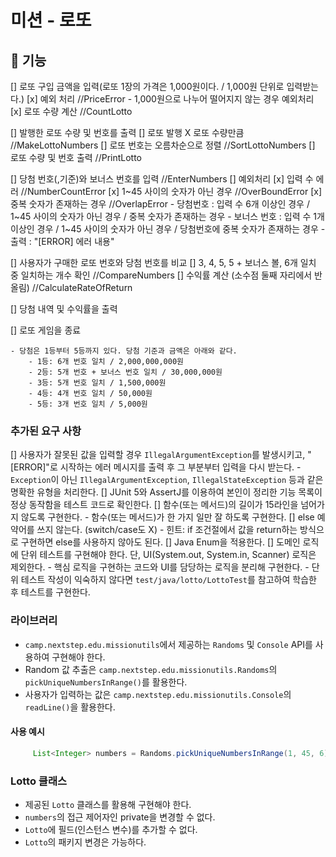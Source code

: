 # 미션 - 로또

## 🚀 기능
[] 로또 구입 금액을 입력(로또 1장의 가격은 1,000원이다. / 1,000원 단위로 입력받는다.)
    [x] 예외 처리 //PriceError
        - 1,000원으로 나누어 떨어지지 않는 경우 예외처리
    [x] 로또 수량 계산 //CountLotto    
    
[] 발행한 로또 수량 및 번호를 출력
    [] 로또 발행 X 로또 수량만큼  //MakeLottoNumbers
    [] 로또 번호는 오름차순으로 정렬     //SortLottoNumbers
    [] 로또 수량 및 번호 출력    //PrintLotto

[] 당첨 번호(,기준)와 보너스 번호를 입력   //EnterNumbers
    [] 예외처리
      [x] 입력 수 에러 //NumberCountError
      [x] 1~45 사이의 숫자가 아닌 경우  //OverBoundError
      [x] 중복 숫자가 존재하는 경우  //OverlapError
      - 당첨번호 : 입력 수 6개 이상인 경우 / 1~45 사이의 숫자가 아닌 경우 / 중복 숫자가 존재하는 경우
      - 보너스 번호 : 입력 수 1개 이상인 경우 / 1~45 사이의 숫자가 아닌 경우 / 당첨번호에 중복 숫자가 존재하는 경우
      - 출력 : "[ERROR] 에러 내용"

[] 사용자가 구매한 로또 번호와 당첨 번호를 비교
    [] 3, 4, 5, 5 + 보너스 볼, 6개 일치 중 일치하는 개수 확인   //CompareNumbers
    [] 수익률 계산 (소수점 둘째 자리에서 반올림) //CalculateRateOfReturn

[] 당첨 내역 및 수익률을 출력  

[] 로또 게임을 종료

```
- 당첨은 1등부터 5등까지 있다. 당첨 기준과 금액은 아래와 같다.
    - 1등: 6개 번호 일치 / 2,000,000,000원
    - 2등: 5개 번호 + 보너스 번호 일치 / 30,000,000원
    - 3등: 5개 번호 일치 / 1,500,000원
    - 4등: 4개 번호 일치 / 50,000원
    - 5등: 3개 번호 일치 / 5,000원
```

### 추가된 요구 사항
[] 사용자가 잘못된 값을 입력할 경우 `IllegalArgumentException`를 발생시키고, "[ERROR]"로 시작하는 에러 메시지를 출력 후 그 부분부터 입력을 다시 받는다.
    - `Exception`이 아닌 `IllegalArgumentException`, `IllegalStateException` 등과 같은 명확한 유형을 처리한다.
[] JUnit 5와 AssertJ를 이용하여 본인이 정리한 기능 목록이 정상 동작함을 테스트 코드로 확인한다.
[] 함수(또는 메서드)의 길이가 15라인을 넘어가지 않도록 구현한다.
    - 함수(또는 메서드)가 한 가지 일만 잘 하도록 구현한다.
[] else 예약어를 쓰지 않는다. (switch/case도 X)
    - 힌트: if 조건절에서 값을 return하는 방식으로 구현하면 else를 사용하지 않아도 된다.
[] Java Enum을 적용한다.
[] 도메인 로직에 단위 테스트를 구현해야 한다. 단, UI(System.out, System.in, Scanner) 로직은 제외한다.
    - 핵심 로직을 구현하는 코드와 UI를 담당하는 로직을 분리해 구현한다.
    - 단위 테스트 작성이 익숙하지 않다면 `test/java/lotto/LottoTest`를 참고하여 학습한 후 테스트를 구현한다.

### 라이브러리
- `camp.nextstep.edu.missionutils`에서 제공하는 `Randoms` 및 `Console` API를 사용하여 구현해야 한다.
- Random 값 추출은 `camp.nextstep.edu.missionutils.Randoms`의 `pickUniqueNumbersInRange()`를 활용한다.
- 사용자가 입력하는 값은 `camp.nextstep.edu.missionutils.Console`의 `readLine()`을 활용한다.
#### 사용 예시
```java
     List<Integer> numbers = Randoms.pickUniqueNumbersInRange(1, 45, 6);
```

### Lotto 클래스
- 제공된 `Lotto` 클래스를 활용해 구현해야 한다.
- `numbers`의 접근 제어자인 private을 변경할 수 없다.
- `Lotto`에 필드(인스턴스 변수)를 추가할 수 없다.
- `Lotto`의 패키지 변경은 가능하다.

